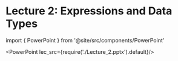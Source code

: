 # Lecture 2: Expressions and Data Types

import { PowerPoint } from '@site/src/components/PowerPoint'

<PowerPoint lec_src={require('./Lecture_2.pptx').default}/>